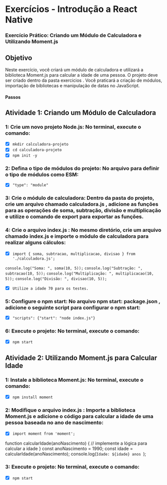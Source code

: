 # Exercícios - Introdução a React Native

### Exercício Prático: Criando um Módulo de Calculadora e Utilizando Moment.js

## Objetivo

Neste exercício, você criará um módulo de calculadora e utilizará a biblioteca Moment.js para
calcular a idade de uma pessoa. O projeto deve ser criado dentro da pasta exercicios . Você
praticará a criação de módulos, importação de bibliotecas e manipulação de datas no JavaScript.

#### Passos
## Atividade 1: Criando um Módulo de Calculadora

### 1: Crie um novo projeto Node.js: No terminal, execute o comando:

- [x] `mkdir calculadora-projeto`
- [x] `cd calculadora-projeto`
- [x] `npm init -y`

### 2: Defina o tipo de módulos do projeto: No arquivo para definir o tipo de módulos como ESM:

- [x] `"type": "module"`


### 3: Crie o módulo de calculadora: Dentro da pasta do projeto, crie um arquivo chamado calculadora.js , adicione as funções para as operações de soma, subtração, divisão e multiplicação e utilize o comando de export para exportar as funções.

### 4: Crie o arquivo index.js : No mesmo diretório, crie um arquivo chamado index.js e importe o módulo de calculadora para realizar alguns cálculos:

- [x] `import { soma, subtracao, multiplicacao, divisao } from './calculadora.js';`

`console.log("Soma: ", soma(10, 5));`
`console.log("Subtração: ", subtracao(10, 5));`
`console.log("Multiplicação: ", multiplicacao(10, 5));`
`console.log("Divisão: ", divisao(10, 5));`

- [x] `Utilize a idade 70 para os testes.`

### 5: Configure o npm start: No arquivo npm start: package.json , adicione o seguinte script para configurar o npm start:

- [x] `"scripts": {"start": "node index.js"}`


### 6: Execute o projeto: No terminal, execute o comando:

- [x] `npm start`

## Atividade 2: Utilizando Moment.js para Calcular Idade
### 1: Instale a biblioteca Moment.js: No terminal, execute o comando:

- [x] `npm install moment`

### 2: Modifique o arquivo index.js : Importe a biblioteca Moment.js e adicione o código para calcular a idade de uma pessoa baseada no ano de nascimento:

- [x] `import moment from 'moment';`

function calcularIdade(anoNascimento) {
     // implemente a lógica para calcular a idade
}
     const anoNascimento = 1990;
     const idade = calcularIdade(anoNascimento);
     console.log(`Idade: ${idade} anos
`);

### 3: Execute o projeto: No terminal, execute o comando:

- [x] `npm start`